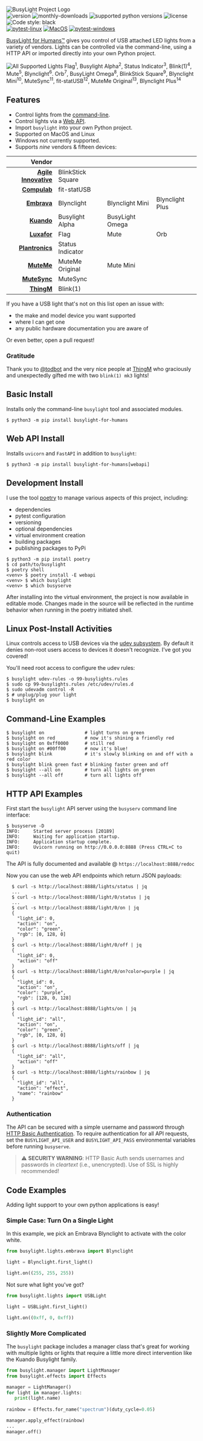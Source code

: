 <!-- USB HID API embrava blynclight agile innovative blinkstick kuando busylight omega alpha plantronics luxafor flag mute orb thingM blink(1) muteme mutesync compulab fit-statusb -->
![BusyLight Project Logo][LOGO]
<br>
![version][pypi-version]
![monthly-downloads][monthly-downloads]
![supported python versions][python-versions] 
![license][license]
![Code style: black][code-style-black]
<br>
[![pytest-linux](https://github.com/JnyJny/busylight/actions/workflows/pytest-linux.yaml/badge.svg)](https://github.com/JnyJny/busylight/actions/workflows/pytest-linux.yaml)
[![MacOS](https://github.com/JnyJny/busylight/actions/workflows/pytest-macos.yaml/badge.svg)](https://github.com/JnyJny/busylight/actions/workflows/pytest-macos.yaml)
[![pytest-windows](https://github.com/JnyJny/busylight/actions/workflows/pytest-windows.yaml/badge.svg)](https://github.com/JnyJny/busylight/actions/workflows/pytest-windows.yaml)
<br>

[BusyLight for Humans™][0] gives you control of USB attached LED
lights from a variety of vendors. Lights can be controlled via
the command-line, using a HTTP API or imported directly into your own
Python project.

![All Supported Lights][DEMO]
Flag<sup>1</sup>,
Busylight Alpha<sup>2</sup>,
Status Indicator<sup>3</sup>,
Blink(1)<sup>4</sup>,
Mute<sup>5</sup>,
Blynclight<sup>6</sup>.
Orb<sup>7</sup>,
BusyLight Omega<sup>8</sup>,
BlinkStick Square<sup>9</sup>,
Blynclight Mini<sup>10</sup>,
MuteSync<sup>11</sup>, 
fit-statUSB<sup>12</sup>,
MuteMe Original<sup>13</sup>,
Blynclight Plus<sup>14</sup>

## Features
- Control lights from the [command-line][HELP].
- Control lights via a [Web API][WEBAPI].
- Import `busylight` into your own Python project.
- Supported on MacOS and Linux
- Windows not currently supported.
- Supports _nine_ vendors & fifteen devices:

| **Vendor** | | | |
|------------:|---|---|---|
| [**Agile Innovative**][2] | BlinkStick Square |
| [**Compulab**][8] | fit-statUSB |
| [**Embrava**][3] | Blynclight | Blynclight Mini | Blynclight Plus |
| [**Kuando**][4] | Busylight Alpha | BusyLight Omega |
| [**Luxafor**][5] | Flag | Mute | Orb |
| [**Plantronics**][3] | Status Indicator |
| [**MuteMe**][7] | MuteMe Original | Mute Mini |
| [**MuteSync**][9] | MuteSync |
| [**ThingM**][6] | Blink(1) |


If you have a USB light that's not on this list open an issue with:
 - the make and model device you want supported
 - where I can get one
 - any public hardware documentation you are aware of
 
Or even better, open a pull request!

### Gratitude

Thank you to [@todbot][todbot] and the very nice people at [ThingM][thingm] who
graciously and unexpectedly gifted me with two `blink(1) mk3` lights!

## Basic Install

Installs only the command-line `busylight` tool and associated
modules.

```console
$ python3 -m pip install busylight-for-humans 
```

## Web API Install

Installs `uvicorn` and `FastAPI` in addition to `busylight`:

```console
$ python3 -m pip install busylight-for-humans[webapi]
```

## Development Install

I use the tool [poetry][poetry-docs] to manage various aspects of this project, including:
- dependencies
- pytest configuration
- versioning
- optional dependencies
- virtual environment creation
- building packages
- publishing packages to PyPi

```console
$ python3 -m pip install poetry 
$ cd path/to/busylight
$ poetry shell
<venv> $ poetry install -E webapi
<venv> $ which busylight
<venv> $ which busyserve
```

After installing into the virtual environment, the project is now available in editable mode.  Changes made in the source will be reflected in the runtime behavior when running in the poetry initiated shell.

## Linux Post-Install Activities

Linux controls access to USB devices via the [udev subsystem][UDEV]. By
default it denies non-root users access to devices it doesn't
recognize. I've got you covered!

You'll need root access to configure the udev rules:

```console
$ busylight udev-rules -o 99-busylights.rules
$ sudo cp 99-busylights.rules /etc/udev/rules.d
$ sudo udevadm control -R
$ # unplug/plug your light
$ busylight on
```

## Command-Line Examples

```console
$ busylight on               # light turns on green
$ busylight on red           # now it's shining a friendly red
$ busylight on 0xff0000      # still red
$ busylight on #00ff00       # now it's blue!
$ busylight blink            # it's slowly blinking on and off with a red color
$ busylight blink green fast # blinking faster green and off
$ busylight --all on         # turn all lights on green
$ busylight --all off        # turn all lights off
```

## HTTP API Examples

First start the `busylight` API server using the `busyserv` command line interface:
```console
$ busyserve -D
INFO:     Started server process [20189]
INFO:     Waiting for application startup.
INFO:     Application startup complete.
INFO:     Uvicorn running on http://0.0.0.0:8888 (Press CTRL+C to quit)
```

The API is fully documented and available @ `https://localhost:8888/redoc`


Now you can use the web API endpoints which return JSON payloads:

```console
  $ curl -s http://localhost:8888/lights/status | jq
  ...
  $ curl -s http://localhost:8888/light/0/status | jq
  ...
  $ curl -s http://localhost:8888/light/0/on | jq
  {
    "light_id": 0,
    "action": "on",
    "color": "green",
	"rgb": [0, 128, 0]
  }
  $ curl -s http://localhost:8888/light/0/off | jq
  {
    "light_id": 0,
    "action": "off"
  }
  $ curl -s http://localhost:8888/light/0/on?color=purple | jq
  {
    "light_id": 0,
    "action": "on",
    "color": "purple",
	"rgb": [128, 0, 128]
  }
  $ curl -s http://localhost:8888/lights/on | jq
  {
    "light_id": "all",
    "action": "on",
    "color": "green",
	"rgb", [0, 128, 0]
  }
  $ curl -s http://localhost:8888/lights/off | jq
  {
    "light_id": "all",
    "action": "off"
  }
  $ curl -s http://localhost:8888/lights/rainbow | jq
  {
    "light_id": "all",
    "action": "effect",
    "name": "rainbow"
  }
```

### Authentication
The API can be secured with a simple username and password through
[HTTP Basic Authentication][BASICAUTH]. To require authentication
for all API requests, set the `BUSYLIGHT_API_USER` and
`BUSYLIGHT_API_PASS` environmental variables before running
`busyserve`.

> :warning: **SECURITY WARNING**: HTTP Basic Auth sends usernames and passwords in *cleartext* (i.e., unencrypted). Use of SSL is highly recommended!

## Code Examples

Adding light support to your own python applications is easy!

### Simple Case: Turn On a Single Light

In this example, we pick an Embrava Blynclight to activate with
the color white. 

```python
from busylight.lights.embrava import Blynclight

light = Blynclight.first_light()

light.on((255, 255, 255))
```

Not sure what light you've got? 

```python
from busylight.lights import USBLight

light = USBLight.first_light()

light.on((0xff, 0, 0xff))
```

### Slightly More Complicated

The `busylight` package includes a manager class that's great for
working with multiple lights or lights that require a little
more direct intervention like the Kuando Busylight family.

```python
from busylight.manager import LightManager
from busylight.effects import Effects

manager = LightManager()
for light in manager.lights:
   print(light.name)
   
rainbow = Effects.for_name("spectrum")(duty_cycle=0.05)

manager.apply_effect(rainbow)
...
manager.off()
```

[0]: https://github.com/JnyJny/busylight

<!-- doc links -->
[2]: docs/devices/agile_innovative.md
[3]: docs/devices/embrava.md
[4]: docs/devices/kuando.md
[5]: docs/devices/luxafor.md
[6]: docs/devices/thingm.md
[7]: docs/devices/muteme.md
[8]: docs/devices/compulab.md
[9]: docs/devices/mutesync.md

[LOGO]: docs/assets/BusyLightForHumans.png
[HELP]: docs/busylight.1.md
[WEBAPI]: docs/busylight_api.pdf
<!-- [DEMO]: demo/demo-updated.gif -->
[DEMO]: docs/assets/HerdOfLights.png

[BASICAUTH]: https://en.wikipedia.org/wiki/Basic_access_authentication
[UDEV]: https://en.wikipedia.org/wiki/Udev

[todbot]: https://github.com/todbot
[thingm]: https://thingm.com

<!-- badges -->
[pytest-badge]: actions/workflows/pytest.yaml/badge.svg
[pytest-status]: actions/workflows/pytest.yaml
[code-style-black]: https://img.shields.io/badge/code%20style-black-000000.svg
[pypi-version]: https://img.shields.io/pypi/v/busylight-for-humans
[python-versions]: https://img.shields.io/pypi/pyversions/busylight-for-humans
[license]: https://img.shields.io/pypi/l/busylight-for-humans
[dependencies]: https://img.shields.io/librariesio/github/JnyJny/busylight
[monthly-downloads]: https://img.shields.io/pypi/dm/busylight-for-humans
[poetry-docs]: https://python-poetry.org/docs/
